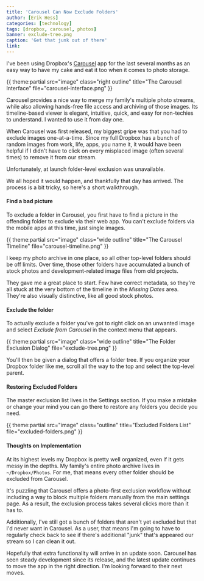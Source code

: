```yaml
---
title: 'Carousel Can Now Exclude Folders'
author: [Erik Hess]
categories: [technology]
tags: [dropbox, carousel, photos]
banner: exclude-tree.png
caption: 'Get that junk out of there'
link: 
---
```


I've been using Dropbox's [Carousel](https://carousel.dropbox.com) app for the last several months as an easy way to have my cake and eat it too when it comes to photo storage. 

{{ theme:partial src="image" class="right outline" title="The Carousel Interface" file="carousel-interface.png" }}

Carousel provides a nice way to merge my family's multiple photo streams, while also allowing hands-free file access and archiving of those images. Its timeline-based viewer is elegant, intuitive, quick, and easy for non-techies to understand. I wanted to use it from day one.

When Carousel was first released, my biggest gripe was that you had to exclude images one-at-a-time. Since my full Dropbox has a bunch of random images from work, life, apps, you name it, it would have been helpful if I didn't have to click on every misplaced image (often several times) to remove it from our stream. 

Unfortunately, at launch folder-level exclusion was unavailable.

We all hoped it would happen, and thankfully that day has arrived. The process is a bit tricky, so here's a short walkthrough.

#### Find a bad picture

To exclude a folder in Carousel, you first have to find a picture in the offending folder to exclude via their web app. You can't exclude folders via the mobile apps at this time, just single images.

{{ theme:partial src="image" class="wide outline" title="The Carousel Timeline" file="carousel-timeline.png" }}

I keep my photo archive in one place, so all other top-level folders should be off limits. Over time, those other folders have accumulated a bunch of stock photos and development-related image files from old projects. 

They gave me a great place to start. Few have correct metadata, so they're all stuck at the very bottom of the timeline in the *Missing Dates* area. They're also visually distinctive, like all good stock photos.

#### Exclude the folder 

To actually exclude a folder you've got to right click on an unwanted image and select *Exclude from Carousel* in the context menu that appears.

{{ theme:partial src="image" class="wide outline" title="The Folder Exclusion Dialog" file="exclude-tree.png" }}

You'll then be given a dialog that offers a folder tree. If you organize your Dropbox folder like me, scroll all the way to the top and select the top-level parent.

#### Restoring Excluded Folders

The master exclusion list lives in the Settings section. If you make a mistake or change your mind you can go there to restore any folders you decide you need.

{{ theme:partial src="image" class="outline" title="Excluded Folders List" file="excluded-folders.png" }}

#### Thoughts on Implementation

At its highest levels my Dropbox is pretty well organized, even if it gets messy in the depths. My family's entire photo archive lives in `~/Dropbox/Photos`. For me, that means every other folder should be excluded from Carousel. 

It's puzzling that Carousel offers a photo-first exclusion workflow without including a way to block multiple folders manually from the main settings page. As a result, the exclusion process takes several clicks more than it has to. 

Additionally, I've still got a bunch of folders that aren't yet excluded but that I'd never want in Carousel. As a user, that means I'm going to have to regularly check back to see if there's additional "junk" that's appeared our stream so I can clean it out. 

Hopefully that extra functionality will arrive in an update soon. Carousel has seen steady development since its release, and the latest update continues to move the app in the right direction. I'm looking forward to their next moves.
